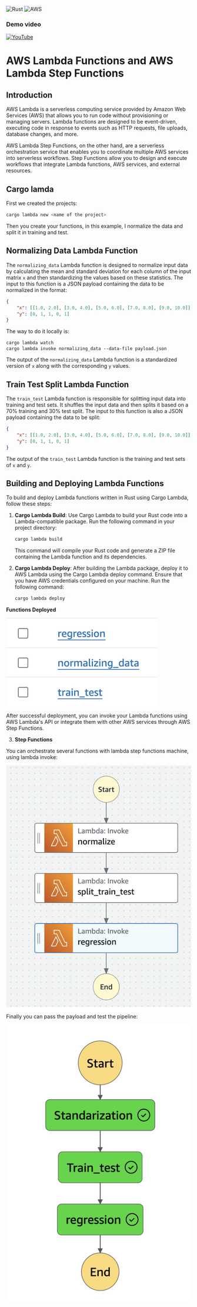 ![Rust](https://img.shields.io/badge/rust-%23000000.svg?style=for-the-badge&logo=rust&logoColor=white)
![AWS](https://img.shields.io/badge/AWS-%23FF9900.svg?style=for-the-badge&logo=amazon-aws&logoColor=white)

### Demo video
<div align="left">
 
[![YouTube](https://img.shields.io/badge/YouTube-%23FF0000.svg?style=for-the-badge&logo=YouTube&logoColor=white)](https://youtu.be/o3QvoM0nwfQ)

</div>


# AWS Lambda Functions and AWS Lambda Step Functions

## Introduction
AWS Lambda is a serverless computing service provided by Amazon Web Services (AWS) that allows you to run code without provisioning or managing servers. Lambda functions are designed to be event-driven, executing code in response to events such as HTTP requests, file uploads, database changes, and more.

AWS Lambda Step Functions, on the other hand, are a serverless orchestration service that enables you to coordinate multiple AWS services into serverless workflows. Step Functions allow you to design and execute workflows that integrate Lambda functions, AWS services, and external resources.

## Cargo lamda

First we created the projects:

```bash
cargo lambda new <name of the project>
```
Then you create your functions, in this example, I normalize the data and split it in training and test.

## Normalizing Data Lambda Function
The `normalizing_data` Lambda function is designed to normalize input data by calculating the mean and standard deviation for each column of the input matrix `x` and then standardizing the values based on these statistics. The input to this function is a JSON payload containing the data to be normalized in the format:

```json
{
    "x": [[1.0, 2.0], [3.0, 4.0], [5.0, 6.0], [7.0, 8.0], [9.0, 10.0]],
    "y": [0, 1, 1, 0, 1]
}
```

The way to do it locally is:

```
cargo lambda watch
cargo lambda invoke normalizing_data --data-file payload.json
```

The output of the `normalizing_data` Lambda function is a standardized version of `x` along with the corresponding `y` values.

## Train Test Split Lambda Function
The `train_test` Lambda function is responsible for splitting input data into training and test sets. It shuffles the input data and then splits it based on a 70% training and 30% test split. The input to this function is also a JSON payload containing the data to be split:

```json
{
    "x": [[1.0, 2.0], [3.0, 4.0], [5.0, 6.0], [7.0, 8.0], [9.0, 10.0]],
    "y": [0, 1, 1, 0, 1]
}
```

The output of the `train_test` Lambda function is the training and test sets of `x` and `y`.

## Building and Deploying Lambda Functions
To build and deploy Lambda functions written in Rust using Cargo Lambda, follow these steps:

1. **Cargo Lambda Build**: Use Cargo Lambda to build your Rust code into a Lambda-compatible package. Run the following command in your project directory:

   ```bash
   cargo lambda build
   ```

   This command will compile your Rust code and generate a ZIP file containing the Lambda function and its dependencies.

2. **Cargo Lambda Deploy**: After building the Lambda package, deploy it to AWS Lambda using the Cargo Lambda deploy command. Ensure that you have AWS credentials configured on your machine. Run the following command:

   ```bash
   cargo lambda deploy
   ```

**Functions Deployed**


![deployed](/img/3_lambdas.png)

After successful deployment, you can invoke your Lambda functions using AWS Lambda's API or integrate them with other AWS services through AWS Step Functions.

3. **Step Functions**

You can orchestrate several functions with lambda step functions machine, using lambda invoke:

![step_function](/img/building_steps.png)

Finally you can pass the payload and test the pipeline:

![testing](img/Three_step_functions.png)


